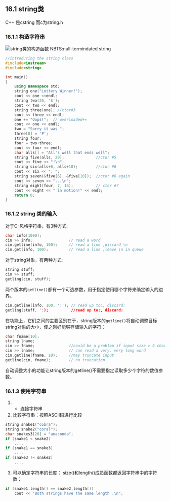## 16.1 string类
C++ 是cstring 而c为string.h
### 16.1.1 构造字符串
![string类的构造函数](https://ae03.alicdn.com/kf/H23285625028a475aadbbc1f81f36f87fv.png)
NBTS:null-termindated string
```cpp
//introducing the string class
#include<iostream>
#include<string>

int main()
{
    using namespace std;
    string one("Lottery Winner!");
    cout << one <<endl;
    string two(20, '$');
    cout << two << endl;
    string three(one); //ctor#3
    cout << three << endl;
    one += "Oops!";  // overloaded+=
    cout << one << endl;
    two = "Sorry it was ";
    three[0] = 'P';
    string four;
    four = two+three;
    cout << four << endl;
    char alls[] = "All's well that ends well";
    string five(alls, 20);              //ctor #5
    cout << five << "!\n";
    string six(alls+6, alls+10);        //ctor #6
    cout << six << ", ";
    string seven(&five[6], &five[10]);  //ctor #6 again
    cout << seven << "...\n";
    string eight(four, 7, 16);          // ctor #7
    cout << eight << " in motion!" << endl;
    return 0;
}
```

### 16.1.2 string 类的输入
对于C-风格字符串，有3种方式:
```cpp
char info[1000];
cin >> info;                // read a word
cin.getline(info, 100);     // read a line ,discard \n
cin.get(info, 100);         // read a line ,leave \n in queue
```
对于string对象，有两种方式:
```cpp
string stuff;
cin >> stuff;
getling(cin, stuff);
```
两个版本的```getline()```都有一个可选参数，用于指定使用哪个字符来确定输入的边界。
```cpp
cin.getline(info, 100, ':'); // read up to:, discard:
getling(stuff, ':);          //read up to:, discard:
```
在功能上，它们之间的主要区别在于，string版本的```getline()```将自动调整目标string对象的大小，使之刚好能够存储输入的字符：
```cpp
char fname[10];
string lname;
cin >> fname;               //could be a problem if input size > 9 characters
cin >> lname;               // can read a very, very long word
cin.getline(fname, 10);     //may truncate input
getline(cin, fname);        // no truncation
```
自动调整大小的功能让string版本的getline()不需要指定读取多少个字符的数值参数。
### 16.1.3 使用字符串
1. + 连接字符串
2. 比较字符串：按照ASCII码进行比较
```cpp
string snake1("cobra");
string snake2("coral");
char snakes3[20] = "anaconda";
if (snake1 < snake2)
    ....
if (snake1 == snake3)
    ....
if (snake3 != snake2)
    ....
```

3. 可以确定字符串的长度：
size()和length()成员函数都返回字符串中的字符数：
```cpp
if (snake1.length() == snake2.length())
    cout << "Both strings have the same length .\n";
```
